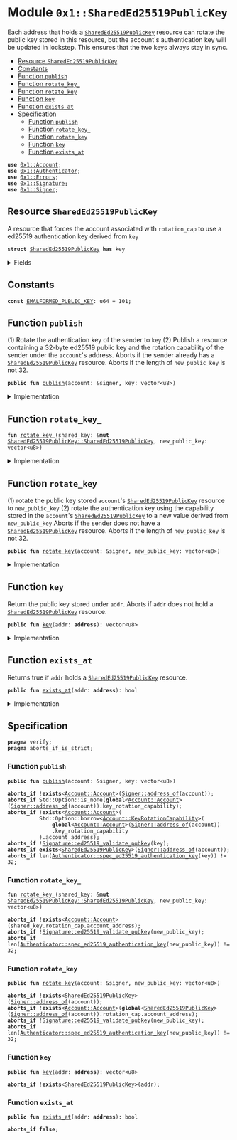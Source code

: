 
<a name="0x1_SharedEd25519PublicKey"></a>

# Module `0x1::SharedEd25519PublicKey`

Each address that holds a <code><a href="SharedEd25519PublicKey.md#0x1_SharedEd25519PublicKey">SharedEd25519PublicKey</a></code> resource can rotate the public key stored in
this resource, but the account's authentication key will be updated in lockstep. This ensures
that the two keys always stay in sync.


-  [Resource `SharedEd25519PublicKey`](#0x1_SharedEd25519PublicKey_SharedEd25519PublicKey)
-  [Constants](#@Constants_0)
-  [Function `publish`](#0x1_SharedEd25519PublicKey_publish)
-  [Function `rotate_key_`](#0x1_SharedEd25519PublicKey_rotate_key_)
-  [Function `rotate_key`](#0x1_SharedEd25519PublicKey_rotate_key)
-  [Function `key`](#0x1_SharedEd25519PublicKey_key)
-  [Function `exists_at`](#0x1_SharedEd25519PublicKey_exists_at)
-  [Specification](#@Specification_1)
    -  [Function `publish`](#@Specification_1_publish)
    -  [Function `rotate_key_`](#@Specification_1_rotate_key_)
    -  [Function `rotate_key`](#@Specification_1_rotate_key)
    -  [Function `key`](#@Specification_1_key)
    -  [Function `exists_at`](#@Specification_1_exists_at)


<pre><code><b>use</b> <a href="Account.md#0x1_Account">0x1::Account</a>;
<b>use</b> <a href="Authenticator.md#0x1_Authenticator">0x1::Authenticator</a>;
<b>use</b> <a href="Errors.md#0x1_Errors">0x1::Errors</a>;
<b>use</b> <a href="Signature.md#0x1_Signature">0x1::Signature</a>;
<b>use</b> <a href="Signer.md#0x1_Signer">0x1::Signer</a>;
</code></pre>



<a name="0x1_SharedEd25519PublicKey_SharedEd25519PublicKey"></a>

## Resource `SharedEd25519PublicKey`

A resource that forces the account associated with <code>rotation_cap</code> to use a ed25519
authentication key derived from <code>key</code>


<pre><code><b>struct</b> <a href="SharedEd25519PublicKey.md#0x1_SharedEd25519PublicKey">SharedEd25519PublicKey</a> <b>has</b> key
</code></pre>



<details>
<summary>Fields</summary>


<dl>
<dt>
<code>key: vector&lt;u8&gt;</code>
</dt>
<dd>
 32 byte ed25519 public key
</dd>
<dt>
<code>rotation_cap: <a href="Account.md#0x1_Account_KeyRotationCapability">Account::KeyRotationCapability</a></code>
</dt>
<dd>
 rotation capability for an account whose authentication key is always derived from <code>key</code>
</dd>
</dl>


</details>

<a name="@Constants_0"></a>

## Constants


<a name="0x1_SharedEd25519PublicKey_EMALFORMED_PUBLIC_KEY"></a>



<pre><code><b>const</b> <a href="SharedEd25519PublicKey.md#0x1_SharedEd25519PublicKey_EMALFORMED_PUBLIC_KEY">EMALFORMED_PUBLIC_KEY</a>: u64 = 101;
</code></pre>



<a name="0x1_SharedEd25519PublicKey_publish"></a>

## Function `publish`

(1) Rotate the authentication key of the sender to <code>key</code>
(2) Publish a resource containing a 32-byte ed25519 public key and the rotation capability
of the sender under the <code>account</code>'s address.
Aborts if the sender already has a <code><a href="SharedEd25519PublicKey.md#0x1_SharedEd25519PublicKey">SharedEd25519PublicKey</a></code> resource.
Aborts if the length of <code>new_public_key</code> is not 32.


<pre><code><b>public</b> <b>fun</b> <a href="SharedEd25519PublicKey.md#0x1_SharedEd25519PublicKey_publish">publish</a>(account: &signer, key: vector&lt;u8&gt;)
</code></pre>



<details>
<summary>Implementation</summary>


<pre><code><b>public</b> <b>fun</b> <a href="SharedEd25519PublicKey.md#0x1_SharedEd25519PublicKey_publish">publish</a>(account: &signer, key: vector&lt;u8&gt;) {
    <b>let</b> t = <a href="SharedEd25519PublicKey.md#0x1_SharedEd25519PublicKey">SharedEd25519PublicKey</a> {
        key: x"",
        rotation_cap: <a href="Account.md#0x1_Account_extract_key_rotation_capability">Account::extract_key_rotation_capability</a>(account)
    };
    <a href="SharedEd25519PublicKey.md#0x1_SharedEd25519PublicKey_rotate_key_">rotate_key_</a>(&<b>mut</b> t, key);
    <b>move_to</b>(account, t);
}
</code></pre>



</details>

<a name="0x1_SharedEd25519PublicKey_rotate_key_"></a>

## Function `rotate_key_`



<pre><code><b>fun</b> <a href="SharedEd25519PublicKey.md#0x1_SharedEd25519PublicKey_rotate_key_">rotate_key_</a>(shared_key: &<b>mut</b> <a href="SharedEd25519PublicKey.md#0x1_SharedEd25519PublicKey_SharedEd25519PublicKey">SharedEd25519PublicKey::SharedEd25519PublicKey</a>, new_public_key: vector&lt;u8&gt;)
</code></pre>



<details>
<summary>Implementation</summary>


<pre><code><b>fun</b> <a href="SharedEd25519PublicKey.md#0x1_SharedEd25519PublicKey_rotate_key_">rotate_key_</a>(shared_key: &<b>mut</b> <a href="SharedEd25519PublicKey.md#0x1_SharedEd25519PublicKey">SharedEd25519PublicKey</a>, new_public_key: vector&lt;u8&gt;) {
    // Cryptographic check of <b>public</b> key validity
    <b>assert</b>!(
        <a href="Signature.md#0x1_Signature_ed25519_validate_pubkey">Signature::ed25519_validate_pubkey</a>(<b>copy</b> new_public_key),
        <a href="Errors.md#0x1_Errors_invalid_argument">Errors::invalid_argument</a>(<a href="SharedEd25519PublicKey.md#0x1_SharedEd25519PublicKey_EMALFORMED_PUBLIC_KEY">EMALFORMED_PUBLIC_KEY</a>)
    );
    <a href="Account.md#0x1_Account_rotate_authentication_key_with_capability">Account::rotate_authentication_key_with_capability</a>(
        &shared_key.rotation_cap,
        <a href="Authenticator.md#0x1_Authenticator_ed25519_authentication_key">Authenticator::ed25519_authentication_key</a>(<b>copy</b> new_public_key)
    );
    shared_key.key = new_public_key;
}
</code></pre>



</details>

<a name="0x1_SharedEd25519PublicKey_rotate_key"></a>

## Function `rotate_key`

(1) rotate the public key stored <code>account</code>'s <code><a href="SharedEd25519PublicKey.md#0x1_SharedEd25519PublicKey">SharedEd25519PublicKey</a></code> resource to
<code>new_public_key</code>
(2) rotate the authentication key using the capability stored in the <code>account</code>'s
<code><a href="SharedEd25519PublicKey.md#0x1_SharedEd25519PublicKey">SharedEd25519PublicKey</a></code> to a new value derived from <code>new_public_key</code>
Aborts if the sender does not have a <code><a href="SharedEd25519PublicKey.md#0x1_SharedEd25519PublicKey">SharedEd25519PublicKey</a></code> resource.
Aborts if the length of <code>new_public_key</code> is not 32.


<pre><code><b>public</b> <b>fun</b> <a href="SharedEd25519PublicKey.md#0x1_SharedEd25519PublicKey_rotate_key">rotate_key</a>(account: &signer, new_public_key: vector&lt;u8&gt;)
</code></pre>



<details>
<summary>Implementation</summary>


<pre><code><b>public</b> <b>fun</b> <a href="SharedEd25519PublicKey.md#0x1_SharedEd25519PublicKey_rotate_key">rotate_key</a>(account: &signer, new_public_key: vector&lt;u8&gt;) <b>acquires</b> <a href="SharedEd25519PublicKey.md#0x1_SharedEd25519PublicKey">SharedEd25519PublicKey</a> {
    <a href="SharedEd25519PublicKey.md#0x1_SharedEd25519PublicKey_rotate_key_">rotate_key_</a>(<b>borrow_global_mut</b>&lt;<a href="SharedEd25519PublicKey.md#0x1_SharedEd25519PublicKey">SharedEd25519PublicKey</a>&gt;(<a href="Signer.md#0x1_Signer_address_of">Signer::address_of</a>(account)), new_public_key);
}
</code></pre>



</details>

<a name="0x1_SharedEd25519PublicKey_key"></a>

## Function `key`

Return the public key stored under <code>addr</code>.
Aborts if <code>addr</code> does not hold a <code><a href="SharedEd25519PublicKey.md#0x1_SharedEd25519PublicKey">SharedEd25519PublicKey</a></code> resource.


<pre><code><b>public</b> <b>fun</b> <a href="SharedEd25519PublicKey.md#0x1_SharedEd25519PublicKey_key">key</a>(addr: <b>address</b>): vector&lt;u8&gt;
</code></pre>



<details>
<summary>Implementation</summary>


<pre><code><b>public</b> <b>fun</b> <a href="SharedEd25519PublicKey.md#0x1_SharedEd25519PublicKey_key">key</a>(addr: <b>address</b>): vector&lt;u8&gt; <b>acquires</b> <a href="SharedEd25519PublicKey.md#0x1_SharedEd25519PublicKey">SharedEd25519PublicKey</a> {
    *&<b>borrow_global</b>&lt;<a href="SharedEd25519PublicKey.md#0x1_SharedEd25519PublicKey">SharedEd25519PublicKey</a>&gt;(addr).key
}
</code></pre>



</details>

<a name="0x1_SharedEd25519PublicKey_exists_at"></a>

## Function `exists_at`

Returns true if <code>addr</code> holds a <code><a href="SharedEd25519PublicKey.md#0x1_SharedEd25519PublicKey">SharedEd25519PublicKey</a></code> resource.


<pre><code><b>public</b> <b>fun</b> <a href="SharedEd25519PublicKey.md#0x1_SharedEd25519PublicKey_exists_at">exists_at</a>(addr: <b>address</b>): bool
</code></pre>



<details>
<summary>Implementation</summary>


<pre><code><b>public</b> <b>fun</b> <a href="SharedEd25519PublicKey.md#0x1_SharedEd25519PublicKey_exists_at">exists_at</a>(addr: <b>address</b>): bool {
    <b>exists</b>&lt;<a href="SharedEd25519PublicKey.md#0x1_SharedEd25519PublicKey">SharedEd25519PublicKey</a>&gt;(addr)
}
</code></pre>



</details>

<a name="@Specification_1"></a>

## Specification



<pre><code><b>pragma</b> verify;
<b>pragma</b> aborts_if_is_strict;
</code></pre>



<a name="@Specification_1_publish"></a>

### Function `publish`


<pre><code><b>public</b> <b>fun</b> <a href="SharedEd25519PublicKey.md#0x1_SharedEd25519PublicKey_publish">publish</a>(account: &signer, key: vector&lt;u8&gt;)
</code></pre>




<pre><code><b>aborts_if</b> !<b>exists</b>&lt;<a href="Account.md#0x1_Account_Account">Account::Account</a>&gt;(<a href="Signer.md#0x1_Signer_address_of">Signer::address_of</a>(account));
<b>aborts_if</b> Std::Option::is_none(<b>global</b>&lt;<a href="Account.md#0x1_Account_Account">Account::Account</a>&gt;(<a href="Signer.md#0x1_Signer_address_of">Signer::address_of</a>(account)).key_rotation_capability);
<b>aborts_if</b> !<b>exists</b>&lt;<a href="Account.md#0x1_Account_Account">Account::Account</a>&gt;(
          Std::Option::borrow&lt;<a href="Account.md#0x1_Account_KeyRotationCapability">Account::KeyRotationCapability</a>&gt;(
              <b>global</b>&lt;<a href="Account.md#0x1_Account_Account">Account::Account</a>&gt;(<a href="Signer.md#0x1_Signer_address_of">Signer::address_of</a>(account))
              .key_rotation_capability
          ).account_address);
<b>aborts_if</b> !<a href="Signature.md#0x1_Signature_ed25519_validate_pubkey">Signature::ed25519_validate_pubkey</a>(key);
<b>aborts_if</b> <b>exists</b>&lt;<a href="SharedEd25519PublicKey.md#0x1_SharedEd25519PublicKey">SharedEd25519PublicKey</a>&gt;(<a href="Signer.md#0x1_Signer_address_of">Signer::address_of</a>(account));
<b>aborts_if</b> len(<a href="Authenticator.md#0x1_Authenticator_spec_ed25519_authentication_key">Authenticator::spec_ed25519_authentication_key</a>(key)) != 32;
</code></pre>



<a name="@Specification_1_rotate_key_"></a>

### Function `rotate_key_`


<pre><code><b>fun</b> <a href="SharedEd25519PublicKey.md#0x1_SharedEd25519PublicKey_rotate_key_">rotate_key_</a>(shared_key: &<b>mut</b> <a href="SharedEd25519PublicKey.md#0x1_SharedEd25519PublicKey_SharedEd25519PublicKey">SharedEd25519PublicKey::SharedEd25519PublicKey</a>, new_public_key: vector&lt;u8&gt;)
</code></pre>




<pre><code><b>aborts_if</b> !<b>exists</b>&lt;<a href="Account.md#0x1_Account_Account">Account::Account</a>&gt;(shared_key.rotation_cap.account_address);
<b>aborts_if</b> !<a href="Signature.md#0x1_Signature_ed25519_validate_pubkey">Signature::ed25519_validate_pubkey</a>(new_public_key);
<b>aborts_if</b> len(<a href="Authenticator.md#0x1_Authenticator_spec_ed25519_authentication_key">Authenticator::spec_ed25519_authentication_key</a>(new_public_key)) != 32;
</code></pre>



<a name="@Specification_1_rotate_key"></a>

### Function `rotate_key`


<pre><code><b>public</b> <b>fun</b> <a href="SharedEd25519PublicKey.md#0x1_SharedEd25519PublicKey_rotate_key">rotate_key</a>(account: &signer, new_public_key: vector&lt;u8&gt;)
</code></pre>




<pre><code><b>aborts_if</b> !<b>exists</b>&lt;<a href="SharedEd25519PublicKey.md#0x1_SharedEd25519PublicKey">SharedEd25519PublicKey</a>&gt;(<a href="Signer.md#0x1_Signer_address_of">Signer::address_of</a>(account));
<b>aborts_if</b> !<b>exists</b>&lt;<a href="Account.md#0x1_Account_Account">Account::Account</a>&gt;(<b>global</b>&lt;<a href="SharedEd25519PublicKey.md#0x1_SharedEd25519PublicKey">SharedEd25519PublicKey</a>&gt;(<a href="Signer.md#0x1_Signer_address_of">Signer::address_of</a>(account)).rotation_cap.account_address);
<b>aborts_if</b> !<a href="Signature.md#0x1_Signature_ed25519_validate_pubkey">Signature::ed25519_validate_pubkey</a>(new_public_key);
<b>aborts_if</b> len(<a href="Authenticator.md#0x1_Authenticator_spec_ed25519_authentication_key">Authenticator::spec_ed25519_authentication_key</a>(new_public_key)) != 32;
</code></pre>



<a name="@Specification_1_key"></a>

### Function `key`


<pre><code><b>public</b> <b>fun</b> <a href="SharedEd25519PublicKey.md#0x1_SharedEd25519PublicKey_key">key</a>(addr: <b>address</b>): vector&lt;u8&gt;
</code></pre>




<pre><code><b>aborts_if</b> !<b>exists</b>&lt;<a href="SharedEd25519PublicKey.md#0x1_SharedEd25519PublicKey">SharedEd25519PublicKey</a>&gt;(addr);
</code></pre>



<a name="@Specification_1_exists_at"></a>

### Function `exists_at`


<pre><code><b>public</b> <b>fun</b> <a href="SharedEd25519PublicKey.md#0x1_SharedEd25519PublicKey_exists_at">exists_at</a>(addr: <b>address</b>): bool
</code></pre>




<pre><code><b>aborts_if</b> <b>false</b>;
</code></pre>
